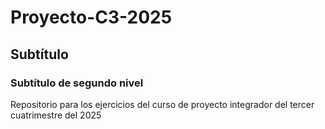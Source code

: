 # Proyecto-C3-2025
## Subtítulo
### Subtítulo de segundo nivel
Repositorio para los ejercicios del curso de proyecto integrador del tercer cuatrimestre del 2025
